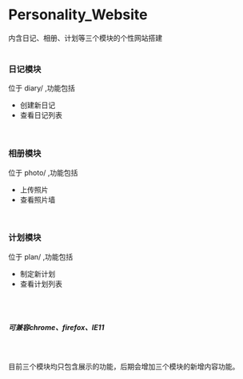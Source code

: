 # Personality_Website
内含日记、相册、计划等三个模块的个性网站搭建
<br><br>

### 日记模块
位于 diary/ ,功能包括

- 创建新日记
- 查看日记列表

<br>

### 相册模块
位于 photo/ ,功能包括

- 上传照片
- 查看照片墙

<br>

### 计划模块
位于 plan/ ,功能包括

- 制定新计划
- 查看计划列表

<br><br>
##### 可兼容chrome、firefox、IE11
<br><br>
目前三个模块均只包含展示的功能，后期会增加三个模块的新增内容功能。
